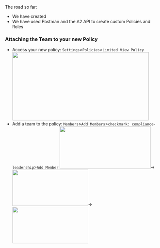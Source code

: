 The road so far:
- We have created
- We have used Postman and the A2 API to create custom Policies and Roles


### Attaching the Team to your new Policy
- Access your new policy: `Settings`>`Policies`>`Limited View Policy`  
<kbd><img src="https://raw.githubusercontent.com/danf425/ChefAutomate_LimitViewability/master/images/a2-newpolicies.png" width="450" height="225"></kbd>   
- Add a team to the policy: `Members`>`Add Members`>`checkmark: compliance-leadership`>`Add Member`
<kbd><img src="https://raw.githubusercontent.com/danf425/ChefAutomate_LimitViewability/master/images/a2-newpolicy-member.png" width="300" height="140"></kbd>→<kbd><img src="https://raw.githubusercontent.com/danf425/ChefAutomate_LimitViewability/master/images/a2-newpolicy-addmember.png" width="250" height="120"></kbd>→<kbd><img src="https://raw.githubusercontent.com/danf425/ChefAutomate_LimitViewability/master/images/a2-members-addcompliance" width="250" height="120"></kbd>  

